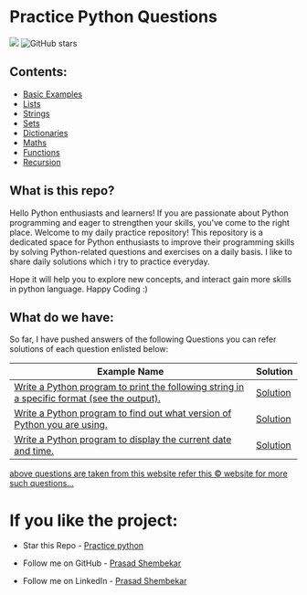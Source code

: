 # Practice Python Questions 
![](https://img.shields.io/badge/Python-14354C?style=for-the-badge&logo=python&logoColor=white)
![GitHub stars](https://img.shields.io/github/stars/prasad-shembekar/practice-python?style=social) 

## Contents:
- [Basic Examples](#Basic-Examples) 
- [Lists ](#Lists)
- [Strings](#Strings)
- [Sets](#Sets)
- [Dictionaries](#Dictionaries)
- [Maths](#Maths)
- [Functions](#Functions)
- [Recursion](#Recursion)

## What is this repo?
Hello Python enthusiasts and learners! If you are passionate about Python programming and eager to strengthen your skills, you've come to the right place. Welcome to my daily practice repository! This repository is a dedicated space for Python enthusiasts to improve their programming skills by solving Python-related questions and exercises on a daily basis. I like to share daily solutions which i try to practice everyday. 

Hope it will help you to explore new concepts, and interact gain more skills in python language.
Happy Coding :)


## What do we have:
So far, I have pushed answers of the following Questions you can refer solutions of each question enlisted below:

| Example Name | Solution |
|--|--|
| [Write a Python program to print the following string in a specific format (see the output).]() | [Solution]() |
| [Write a Python program to find out what version of Python you are using.]() | [Solution]() |
| [Write a Python program to display the current date and time.]() | [Solution]() |


 [above questions are taken from this website refer this &copy; website for more such questions...](https://www.w3resource.com/python-exercises/)


# If you like the project:
- Star this Repo - [Practice python](https://github.com/prasad-shembekar/practice-python)

- Follow me on GitHub - [Prasad Shembekar](https://github.com/prasad-shembekar)

- Follow me on LinkedIn - [Prasad Shembekar](https://www.linkedin.com/in/prasadshembekar/)




 
